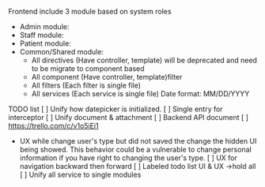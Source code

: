 Frontend include 3 module based on system roles
- Admin module:
- Staff module:
- Patient module:
- Common/Shared module:
    - All directives (Have controller, template) will be deprecated and need to be migrate to component based
    - All component (Have controller, template)filter
    - All filters (Each filter is single file)
    - All services (Each service is single file)
Date format: MM/DD/YYYY


TODO list
[ ] Unify how datepicker is initialized.
[ ] Single entry for interceptor
[ ] Unify document & attachment
[ ] Backend API document
[ ] https://trello.com/c/v1o5iEi1
- UX while change user's type but did not saved the change the hidden UI being showed. This behavior could be a vulnerable to change personal information if you have right to changing the user's type.
[ ] UX for navigation backward then forward
[ ] Labeled todo list UI & UX ->hold all
[ ] Unify all service to single modules
